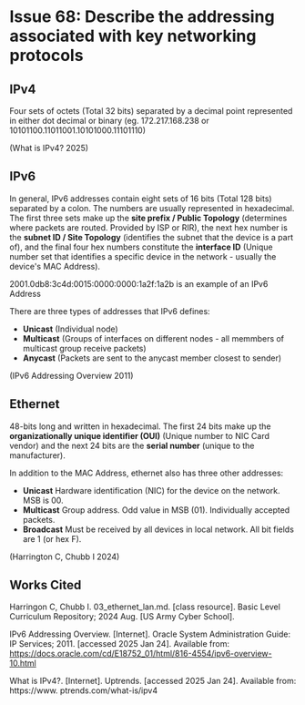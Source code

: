 # Issue 68: Describe the addressing associated with key networking protocols

## IPv4
Four sets of octets (Total 32 bits) separated by a decimal point represented in either dot decimal or binary (eg. 172.217.168.238 or 10101100.11011001.10101000.11101110)

(What is IPv4? 2025)

## IPv6
In general, IPv6 addresses contain eight sets of 16 bits (Total 128 bits) separated by a colon. The numbers are usually represented in hexadecimal. The first three sets make up the **site prefix / Public Topology** (determines where packets are routed. Provided by ISP or RIR), the next hex number is the **subnet ID / Site Topology** (identifies the subnet that the device is a part of), and the final four hex numbers constitute the **interface ID** (Unique number set that identifies a specific device in the network - usually the device's MAC Address). 

2001.0db8:3c4d:0015:0000:0000:1a2f:1a2b is an example of an IPv6 Address

There are three types of addresses that IPv6 defines:
- **Unicast** (Individual node)
- **Multicast** (Groups of interfaces on different nodes - all memmbers of multicast group receive packets)
- **Anycast** (Packets are sent to the anycast member closest to sender)

(IPv6 Addressing Overview 2011)

## Ethernet
48-bits long and written in hexadecimal. The first 24 bits make up the **organizationally unique identifier (OUI)** (Unique number to NIC Card vendor) and the next 24 bits are the **serial number** (unique to the manufacturer). 

In addition to the MAC Address, ethernet also has three other addresses:
- **Unicast** Hardware identification (NIC) for the device on the network. MSB is 00.
- **Multicast** Group address. Odd value in MSB (01). Individually accepted packets. 
- **Broadcast** Must be received by all devices in local network. All bit fields are 1 (or hex F).

(Harrington C, Chubb I 2024)

## Works Cited
Harringon C, Chubb I. 03_ethernet_lan.md. [class resource]. Basic Level Curriculum 
Repository; 2024 Aug. [US Army Cyber School]. 

IPv6 Addressing Overview. [Internet]. Oracle System Administration Guide: IP Services; 2011. [accessed 2025 Jan 24]. Available from: https://docs.oracle.com/cd/E18752_01/html/816-4554/ipv6-overview-10.html

What is IPv4?. [Internet]. Uptrends. [accessed 2025 Jan 24]. Available from: https://www.
ptrends.com/what-is/ipv4 